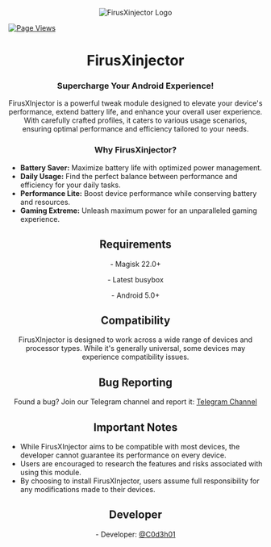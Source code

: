 <p align="center">
  <img src="https://github.com/C0d3h01/FirusXinjector/assets/109863197/d50c8edb-c31a-4cc1-8b5f-a44026e28382" alt="FirusXinjector Logo">
</p>

[![Page Views](https://hits.seeyoufarm.com/api/count/incr/badge.svg?url=https%3A%2F%2Fgithub.com%2FKyliekyler%2FMAGNETAR&count_bg=%2379C83D&title_bg=%23555555&icon=github.svg&icon_color=%23E7E7E7&title=Page+Views&edge_flat=false)](https://hits.seeyoufarm.com)


<h1 align="center">FirusXinjector</h1>
<h3 align="center">Supercharge Your Android Experience!</h3>

<p align="center">FirusXInjector is a powerful tweak module designed to elevate your device's performance, extend battery life, and enhance your overall user experience. With carefully crafted profiles, it caters to various usage scenarios, ensuring optimal performance and efficiency tailored to your needs.</p>

<h3 align="center">Why FirusXinjector?</h3>

<ul>
  <li><strong>Battery Saver:</strong> Maximize battery life with optimized power management.</li>
  <li><strong>Daily Usage:</strong> Find the perfect balance between performance and efficiency for your daily tasks.</li>
  <li><strong>Performance Lite:</strong> Boost device performance while conserving battery and resources.</li>
  <li><strong>Gaming Extreme:</strong> Unleash maximum power for an unparalleled gaming experience.</li>
</ul>

<h2 align="center">Requirements</h2>

<p align="center">- Magisk 22.0+</p>
<p align="center">- Latest busybox</p>
<p align="center">- Android 5.0+</p>

<h2 align="center">Compatibility</h2>

<p align="center">FirusXInjector is designed to work across a wide range of devices and processor types. While it's generally universal, some devices may experience compatibility issues.</p>

<h2 align="center">Bug Reporting</h2>

<p align="center">Found a bug? Join our Telegram channel and report it: <a href="https://t.me/FirusXinjector">Telegram Channel</a></p>

<h2 align="center">Important Notes</h2>

<ul>
  <li>While FirusXInjector aims to be compatible with most devices, the developer cannot guarantee its performance on every device.</li>
  <li>Users are encouraged to research the features and risks associated with using this module.</li>
  <li>By choosing to install FirusXInjector, users assume full responsibility for any modifications made to their devices.</li>
</ul>

<h2 align="center">Developer</h2>

<p align="center">- Developer: <a href="https://t.me/C0d3h01">@C0d3h01</a></p>

